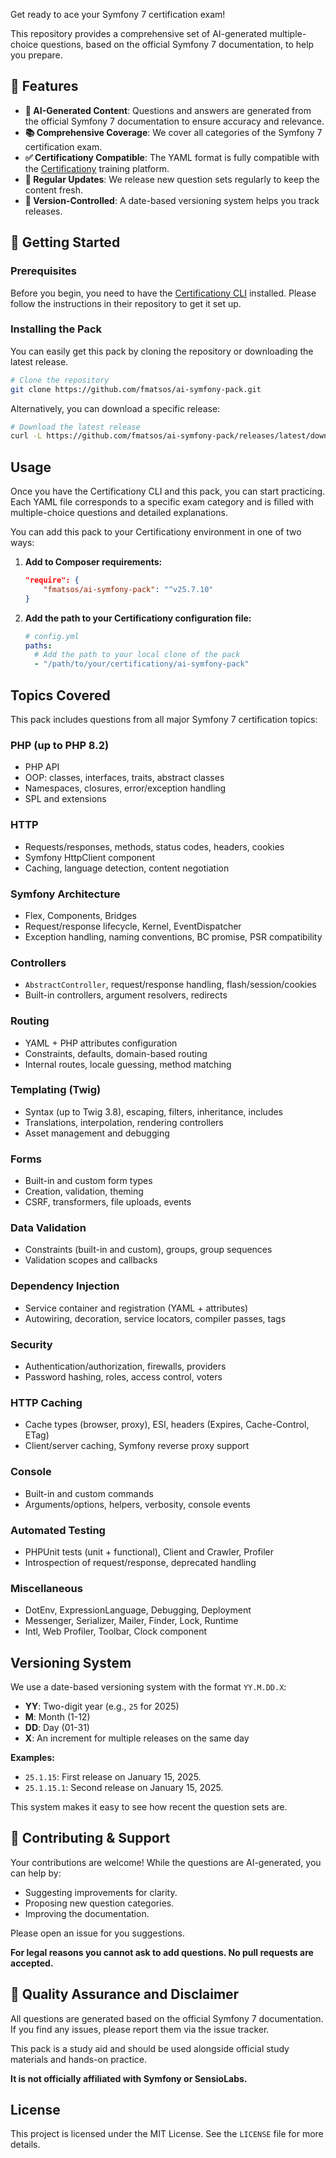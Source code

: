 Get ready to ace your Symfony 7 certification exam!

This repository provides a comprehensive set of AI-generated multiple-choice questions, based on the official Symfony 7 documentation, to help you prepare.

## 🚀 Features

-   **🤖 AI-Generated Content**: Questions and answers are generated from the official Symfony 7 documentation to ensure accuracy and relevance.
-   **📚 Comprehensive Coverage**: We cover all categories of the Symfony 7 certification exam.
-   **✅ Certificationy Compatible**: The YAML format is fully compatible with the [Certificationy](https://github.com/certificationy/certificationy-cli) training platform.
-   **🔄 Regular Updates**: We release new question sets regularly to keep the content fresh.
-   **📅 Version-Controlled**: A date-based versioning system helps you track releases.

## 🏁 Getting Started

### Prerequisites

Before you begin, you need to have the [Certificationy CLI](https://github.com/certificationy/certificationy-cli) installed. Please follow the instructions in their repository to get it set up.

### Installing the Pack

You can easily get this pack by cloning the repository or downloading the latest release.
```bash
# Clone the repository
git clone https://github.com/fmatsos/ai-symfony-pack.git
```
Alternatively, you can download a specific release:
```bash
# Download the latest release
curl -L https://github.com/fmatsos/ai-symfony-pack/releases/latest/download/ai-symfony-pack.zip -o ai-symfony-pack.zip
```
## Usage

Once you have the Certificationy CLI and this pack, you can start practicing. Each YAML file corresponds to a specific exam category and is filled with multiple-choice questions and detailed explanations.

You can add this pack to your Certificationy environment in one of two ways:

1.  **Add to Composer requirements:**

    ```json
    "require": {
        "fmatsos/ai-symfony-pack": "^v25.7.10"
    }
    ```

2.  **Add the path to your Certificationy configuration file:**

    ```yaml
    # config.yml
    paths:
      # Add the path to your local clone of the pack
      - "/path/to/your/certificationy/ai-symfony-pack"
    ```

## Topics Covered

This pack includes questions from all major Symfony 7 certification topics:

### PHP (up to PHP 8.2)
- PHP API
- OOP: classes, interfaces, traits, abstract classes
- Namespaces, closures, error/exception handling
- SPL and extensions

### HTTP
- Requests/responses, methods, status codes, headers, cookies
- Symfony HttpClient component
- Caching, language detection, content negotiation

### Symfony Architecture
- Flex, Components, Bridges
- Request/response lifecycle, Kernel, EventDispatcher
- Exception handling, naming conventions, BC promise, PSR compatibility

### Controllers
- `AbstractController`, request/response handling, flash/session/cookies
- Built-in controllers, argument resolvers, redirects

### Routing
- YAML + PHP attributes configuration
- Constraints, defaults, domain-based routing
- Internal routes, locale guessing, method matching

### Templating (Twig)
- Syntax (up to Twig 3.8), escaping, filters, inheritance, includes
- Translations, interpolation, rendering controllers
- Asset management and debugging

### Forms
- Built-in and custom form types
- Creation, validation, theming
- CSRF, transformers, file uploads, events

### Data Validation
- Constraints (built-in and custom), groups, group sequences
- Validation scopes and callbacks

### Dependency Injection
- Service container and registration (YAML + attributes)
- Autowiring, decoration, service locators, compiler passes, tags

### Security
- Authentication/authorization, firewalls, providers
- Password hashing, roles, access control, voters

### HTTP Caching
- Cache types (browser, proxy), ESI, headers (Expires, Cache-Control, ETag)
- Client/server caching, Symfony reverse proxy support

### Console
- Built-in and custom commands
- Arguments/options, helpers, verbosity, console events

### Automated Testing
- PHPUnit tests (unit + functional), Client and Crawler, Profiler
- Introspection of request/response, deprecated handling

### Miscellaneous
- DotEnv, ExpressionLanguage, Debugging, Deployment
- Messenger, Serializer, Mailer, Finder, Lock, Runtime
- Intl, Web Profiler, Toolbar, Clock component

## Versioning System

We use a date-based versioning system with the format `YY.M.DD.X`:

-   **YY**: Two-digit year (e.g., `25` for 2025)
-   **M**: Month (1-12)
-   **DD**: Day (01-31)
-   **X**: An increment for multiple releases on the same day

**Examples:**
-   `25.1.15`: First release on January 15, 2025.
-   `25.1.15.1`: Second release on January 15, 2025.

This system makes it easy to see how recent the question sets are.

## 🤝 Contributing & Support

Your contributions are welcome! While the questions are AI-generated, you can help by:
- Suggesting improvements for clarity.
- Proposing new question categories.
- Improving the documentation.

Please open an issue for you suggestions.

**For legal reasons you cannot ask to add questions. No pull requests are accepted.**

## 📝 Quality Assurance and Disclaimer

All questions are generated based on the official Symfony 7 documentation. If you find any issues, please report them via the issue tracker.

This pack is a study aid and should be used alongside official study materials and hands-on practice.

**It is not officially affiliated with Symfony or SensioLabs.**

## License

This project is licensed under the MIT License. See the `LICENSE` file for more details.

